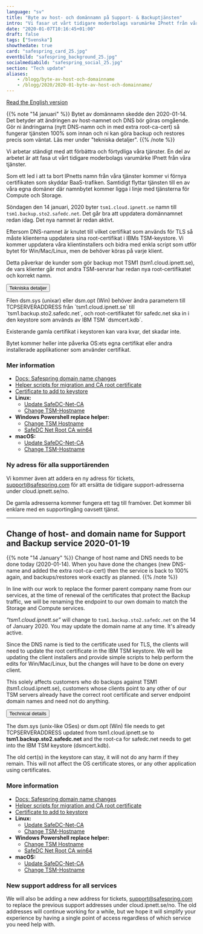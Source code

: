 ```yaml
---
language: "sv"
title: "Byte av host- och domännamn på Support- & Backuptjänsten"
intro: "Vi fasar ut vårt tidigare moderbolags varumärke IPnett från våra tjänster."
date: "2020-01-07T10:16:45+01:00"
draft: false
tags: ["Svenska"]
showthedate: true
card: "safespring_card_25.jpg"
eventbild: "safespring_background_25.jpg"
socialmediabild: "safespring_social_25.jpg"
section: "Tech update"
aliases:
    - /blogg/byte-av-host-och-domainname
    - /blogg/2020/2020-01-byte-av-host-och-domainname/
---
```


<a id="text-button" href="#english">Read the English version</a>

{{% note "14 januari" %}}
Bytet av domännamn skedde den 2020-01-14. Det betyder att ändringen av host-namnet och DNS bör göras omgående. Gör ni ändringarna (nytt DNS-namn och in med extra root-ca-cert) så fungerar tjänsten 100% som innan och ni kan göra backup och restores precis som väntat. Läs mer under "tekniska detaljer".
{{% /note %}}

<div class="ingress"><p>Vi arbetar ständigt  med att förbättra och förtydliga våra tjänster. En del av arbetet är att fasa ut vårt tidigare moderbolags varumärke IPnett från våra tjänster.</p></div>

Som ett led i att ta bort IPnetts namn från våra tjänster kommer vi förnya certifikaten som skyddar BaaS-trafiken. Samtidigt flyttar tjänsten till en av våra egna domäner där namnbytet kommer ligga i linje med tjänsterna för Compute och Storage.

Söndagen den 14 januari, 2020 byter `tsm1.cloud.ipnett.se` namn till `tsm1.backup.sto2.safedc.net`. Det går bra att uppdatera domännamnet redan idag. Det nya namnet är redan aktivt.

Eftersom DNS-namnet är knutet till vilket certifikat som används för TLS så måste klienterna uppdatera sina root-certifikat i IBMs TSM-keystore. Vi kommer uppdatera våra klientinstallers och bidra med enkla script som utför bytet för Win/Mac/Linux, men de behöver köras på varje klient.

Detta påverkar de kunder som gör backup mot TSM1 (tsm1.cloud.ipnett.se), de vars klienter går mot andra TSM-servrar har redan nya root-certifikatet och korrekt namn.

<div class="accordion-box">
<button class="accordion">Tekniska detaljer</button>
<div class="panel content-body">
<p>Filen dsm.sys (unixar) eller dsm.opt (Win) behöver ändra parametern till TCPSERVERADDRESS från `tsm1.cloud.ipnett.se` till `tsm1.backup.sto2.safedc.net`, och root-certifikatet för safedc.net ska in i den keystore som används av IBM TSM `dsmcert.kdb`. </p><p>Existerande gamla certifikat i keystoren kan vara kvar, det skadar inte. </p><p>Bytet kommer heller inte påverka OS:ets egna certifikat eller andra installerade applikationer som använder certifikat.</p>
<h3>Mer information</h3>
<ul>
  <li><a href="https://docs.safespring.com/service/domain-changes/">Docs: Safespring domain name changes</a></li>
  <li><a href="https://github.com/safespring/cloud-BaaS/tree/master/pki">Helper scripts for migration and CA root certificate</a></li>
  <li><a href="https://github.com/safespring/cloud-BaaS/blob/master/pki/SafeDC-Net-Root-CA.pem">Certificate to add to keystore </a></li>
  <li><b>Linux:</b>
    <ul>
      <li><a href="https://github.com/safespring/cloud-BaaS/blob/master/pki/Update-SafeDC-Net-CA.sh">Update SafeDC-Net-CA</a></li>
      <li><a href="https://github.com/safespring/cloud-BaaS/blob/master/pki/Change-TSM-Hostname.sh">Change TSM-Hostname</a></li>
    </ul>
  </li>
  <li><b>Windows Powershell replace helper:</b>
    <ul>
      <li><a href="https://github.com/safespring/cloud-BaaS/blob/master/pki/Change-TSM-Hostname.cmd">Change TSM Hostname</a></li>
      <li><a href="https://github.com/safespring/cloud-BaaS/blob/master/pki/SafeDC-Net-Root-CA-win64.bat ">SafeDC Net Root CA win64</a></li>
    </ul>
  </li>
  <li><b>macOS:</b>
    <ul>
      <li><a href="https://github.com/safespring/cloud-BaaS/blob/master/pki/MacOSX-Update-SafeDC-Net-CA.sh">Update SafeDC-Net-CA</a></li>
      <li><a href="https://github.com/safespring/cloud-BaaS/blob/master/pki/MacOS-Change-TSM-Hostname.sh">Change TSM-Hostname</a></li>
    </ul>
  </li>
</ul>
<div class="pb-3"> </div>
</div>
</div>

### Ny adress för alla supportärenden

Vi kommer även att addera en ny adress för tickets, <a href="mailto:support@safespring.com">support@safespring.com</a> för att ersätta de tidigare support-adresserna under cloud.ipnett.se/no.

De gamla adresserna kommer fungera ett tag till framöver. Det kommer bli enklare med en supportingång oavsett tjänst.

---

<h2 id="english">Change of host- and domain name for Support and Backup service 2020-01-19</h2>

{{% note "14 January" %}}
Change of host name and DNS needs to be done today (2020-01-14). When you have done the changes (new DNS-name and added the extra root-ca-cert) then the service is back to 100% again, and backups/restores work exactly as planned.
{{% /note %}}

In line with our work to replace the former parent company name from our services, at the time of renewal of the certificates that protect the Backup traffic, we will be renaming the endpoint to our own domain to match the Storage and Compute services.

*“tsm1.cloud.ipnett.se”* will change to `tsm1.backup.sto2.safedc.net` on the 14 of January 2020. You may update the domain name at any time. It's already active.

Since the DNS name is tied to the certificate used for TLS, the clients will need to update the root certificate in the IBM TSM keystore. We will be updating the client installers and provide simple scripts to help perform the edits for Win/Mac/Linux, but the changes will have to be done on every client.

This solely affects customers who do backups against TSM1 (tsm1.cloud.ipnett.se), customers whose clients point to any other of our TSM servers already have the correct root certificate and server endpoint domain names and need not do anything.

<div class="accordion-box">
<button class="accordion">Technical details</button>
<div class="panel content-body">
<p>The dsm.sys (unix-like OSes) or dsm.opt (Win) file needs to get TCPSERVERADDRESS updated from tsm1.cloud.ipnett.se to <b>tsm1.backup.sto2.safedc.net</b> and the root-ca for safedc.net needs to get into the IBM TSM keystore (dsmcert.kdb).</p><p>The old cert(s) in the keystore can stay, it will not do any harm if they remain. This will not affect the OS certificate stores, or any other application using certificates. </p>
<h3>More information</h3>
<ul>
  <li><a href="https://docs.safespring.com/service/domain-changes/">Docs: Safespring domain name changes</a></li>
  <li><a href="https://github.com/safespring/cloud-BaaS/tree/master/pki">Helper scripts for migration and CA root certificate</a></li>
  <li><a href="https://github.com/safespring/cloud-BaaS/blob/master/pki/SafeDC-Net-Root-CA.pem">Certificate to add to keystore </a></li>
  <li><b>Linux:</b>
    <ul>
      <li><a href="https://github.com/safespring/cloud-BaaS/blob/master/pki/Update-SafeDC-Net-CA.sh">Update SafeDC-Net-CA</a></li>
      <li><a href="https://github.com/safespring/cloud-BaaS/blob/master/pki/Change-TSM-Hostname.sh">Change TSM-Hostname</a></li>
    </ul>
  </li>
  <li><b>Windows Powershell replace helper:</b>
    <ul>
      <li><a href="https://github.com/safespring/cloud-BaaS/blob/master/pki/Change-TSM-Hostname.cmd">Change TSM Hostname</a></li>
      <li><a href="https://github.com/safespring/cloud-BaaS/blob/master/pki/SafeDC-Net-Root-CA-win64.bat ">SafeDC Net Root CA win64</a></li>
    </ul>
  </li>
  <li><b>macOS:</b>
    <ul>
      <li><a href="https://github.com/safespring/cloud-BaaS/blob/master/pki/MacOSX-Update-SafeDC-Net-CA.sh">Update SafeDC-Net-CA</a></li>
      <li><a href="https://github.com/safespring/cloud-BaaS/blob/master/pki/MacOS-Change-TSM-Hostname.sh">Change TSM-Hostname</a></li>
    </ul>
  </li>
</ul>
<div class="pb-3"> </div>
</div>
</div>

### New support address for all services
We will also be adding a new address for tickets, <a href="mailto:support@safespring.com">support@safespring.com</a> to replace the previous support addresses under cloud.ipnett.se/no. The old addresses will continue working for a while, but we hope it will simplify your experience by having a single point of access regardless of which service you need help with.

<script>
var acc = document.getElementsByClassName("accordion");
var i;

for (i = 0; i < acc.length; i++) {
  acc[i].addEventListener("click", function() {
    this.classList.toggle("active-utbildning");
    var panel = this.nextElementSibling;
    if (panel.style.maxHeight) {
      panel.style.maxHeight = null;
    } else {
      panel.style.maxHeight = panel.scrollHeight + "px";
    }
  });
}
</script>
